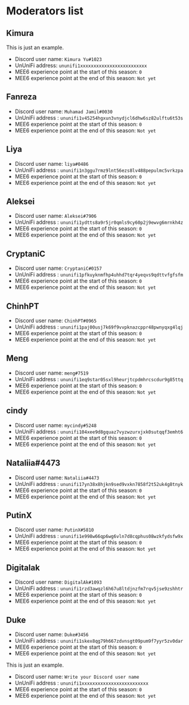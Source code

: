 # Moderators list

## Kimura

This is just an example.

- Discord user name: `Kimura Yu#1023`
- UnUniFi address: `ununifi1xxxxxxxxxxxxxxxxxxxxxxxxx`
- MEE6 experience point at the start of this season: `0`
- MEE6 experience point at the end of this season: `Not yet`

## Fanreza

- Discord user name: `Muhamad Jamil#0030`
- UnUniFi address : `ununifi1v45254hgxun3vnydjcl6dhw6sz82ulftu6t53s`
- MEE6 experience point at the start of this season: `0`
- MEE6 experience point at the end of this season: `Not yet`

## Liya

- Discord user name: `liya#0486`
- UnUniFi address : `ununifi1n3ggu7rmz9lnt56ezs8lv488pepulmc5vrkzpa`
- MEE6 experience point at the start of this season: `0`
- MEE6 experience point at the end of this season: `Not yet`

## Aleksei

- Discord user name: `Aleksei#7906`
- UnUniFi address : `ununifi1ydtts8a9r5jr0qmls9cy60p2j9ewvg6mrnkh4z`
- MEE6 experience point at the start of this season: `0`
- MEE6 experience point at the end of this season: `Not yet`

## CryptaniC

- Discord user name: `CryptaniC#0157`
- UnUniFi address : `ununifi1pfkuyknmfhp4uhhd7tqr4yeqvs9qdttvfgfsfm`
- MEE6 experience point at the start of this season: `0`
- MEE6 experience point at the end of this season: `Not yet`

## ChinhPT

- Discord user name: `ChinhPT#0965`
- UnUniFi address : `ununifi1paj00usj7k69f9vvpknazcppr48pwnyqxg4lqj`
- MEE6 experience point at the start of this season: `0`
- MEE6 experience point at the end of this season: `Not yet`

## Meng

- Discord user name: `meng#7519`
- UnUniFi address : `ununifi1eq9star05sxl9heurjtcpdmhrcscdur9g85ttq`
- MEE6 experience point at the start of this season: `0`
- MEE6 experience point at the end of this season: `Not yet`

## cindy

- Discord user name: `mycindy#5248`
- UnUniFi address : `ununifi104xee9d8gquaz7vyzwzurxjxk0sutqqf3emht6`
- MEE6 experience point at the start of this season: `0`
- MEE6 experience point at the end of this season: `Not yet`

## Nataliia#4473

- Discord user name: `Nataliia#4473`
- UnUniFi address : `ununifi17yn38x8hjkn9sed9vxkn7858f2t52uk4g8tnyk`
- MEE6 experience point at the start of this season: `0`
- MEE6 experience point at the end of this season: `Not yet`

## PutinX

- Discord user name: `PutinX#5810`
- UnUniFi address : `ununifi1e998w66qp6wg6vln7d8cqphus08wzkfydsfw9x`
- MEE6 experience point at the start of this season: `0`
- MEE6 experience point at the end of this season: `Not yet`

## Digitalak

- Discord user name: `DigitalAk#1093`
- UnUniFi address : `ununifi1rzd3awqzl6h67u8ltdjnzfm7rqv5jse9zshhtr`
- MEE6 experience point at the start of this season: `0`
- MEE6 experience point at the end of this season: `Not yet`

## Duke

- Discord user name: `Duke#3456`
- UnUniFi address : `ununifi1skex8qg79h667zdvnsgt09pum9f7yyr5zv0dar`
- MEE6 experience point at the start of this season: `0`
- MEE6 experience point at the end of this season: `Not yet`

This is just an example.

- Discord user name: `Write your Discord user name`
- UnUniFi address : `ununifi1xxxxxxxxxxxxxxxxxxxxxxxxx`
- MEE6 experience point at the start of this season: `0`
- MEE6 experience point at the end of this season: `Not yet`


